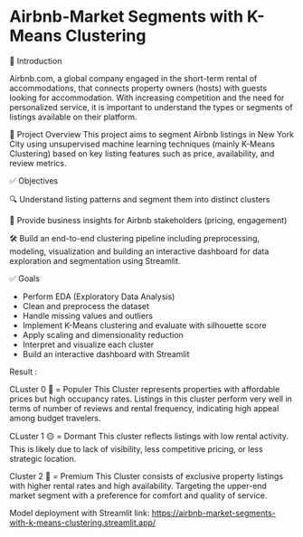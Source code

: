 # Airbnb-Market Segments with K-Means Clustering

🧾 Introduction

Airbnb.com, a global company engaged in the short-term rental of accommodations, that connects property owners (hosts) with guests looking for accommodation.
With increasing competition and the need for personalized service,  it is important to understand the types or segments of listings available on their platform. 

📌 Project Overview
This project aims to segment Airbnb listings in New York City using unsupervised machine learning techniques (mainly K-Means Clustering) based on key listing features such as price, availability, and review metrics.

✅ Objectives

🔍 Understand listing patterns and segment them into distinct clusters

🧠 Provide business insights for Airbnb stakeholders (pricing, engagement)

🛠️ Build an end-to-end clustering pipeline including preprocessing, modeling,
    visualization and building an interactive dashboard for data exploration and segmentation using Streamlit.

✅ Goals
- Perform EDA (Exploratory Data Analysis)
- Clean and preprocess the dataset
- Handle missing values and outliers
- Implement K-Means clustering and evaluate with silhouette score
- Apply scaling and dimensionality reduction
- Interpret and visualize each cluster
- Build an interactive dashboard with Streamlit
  
Result : 

CLuster 0 🔴 = Populer
This Cluster represents properties with affordable prices but high occupancy rates. Listings in this cluster perform very well in terms of number of reviews and rental frequency, indicating high appeal among budget travelers.

CLuster 1 🟡 = Dormant 
This cluster reflects listings with low rental activity. This is likely due to lack of visibility, less competitive pricing, or less strategic location.

Cluster 2 🔵 = Premium 
This Cluster consists of exclusive property listings with higher rental rates and high availability. Targeting the upper-end market segment with a preference for comfort and quality of service.

Model deployment with Streamlit link: https://airbnb-market-segments-with-k-means-clustering.streamlit.app/
